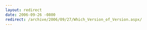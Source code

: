 ```yaml
---
layout: redirect
date: 2006-09-26 -0800
redirect: /archive/2006/09/27/Which_Version_of_Version.aspx/
---
```

